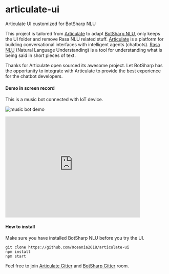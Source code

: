 # articulate-ui
Articulate UI customized for BotSharp NLU

This project is tailored from [Articulate](https://github.com/samtecspg/articulate) to adapt [BotSharp NLU](https://github.com/Oceania2018/BotSharp), only keeps the UI folder and remove Rasa NLU related stuff. [Articulate](http://spg.ai/projects/articulate) is a platform for building conversational interfaces with intelligent agents (chatbots). [Rasa NLU](https://github.com/RasaHQ/rasa_nlu) (Natural Language Understanding) is a tool for understanding what is being said in short pieces of text. 

Thanks for Articulate open sourced its awesome project. Let BotSharp has the opportunity to integrate with Articulate to provide the best experience for the chatbot developers.

#### Demo in screen record
This is a music bot connected with IoT device.

![music bot demo](https://raw.githubusercontent.com/Oceania2018/articulate-ui/master/botsharp-with-articulate.gif)

<iframe width="420" height="315" src="https://raw.githubusercontent.com/Oceania2018/articulate-ui/master/botsharp-with-articulate.mp4" frameborder="0" allowfullscreen></iframe>

#### How to install
Make sure you have installed BotSharp NLU before you try the UI.
```
git clone https://github.com/Oceania2018/articulate-ui
npm install
npm start
```

Feel free to join [Articulate Gitter](https://gitter.im/samtecspg/articulate?utm_source=badge&utm_medium=badge&utm_campaign=pr-badge&utm_content=badge) and [BotSharp Gitter](https://gitter.im/botsharpcore/Lobby) room.
